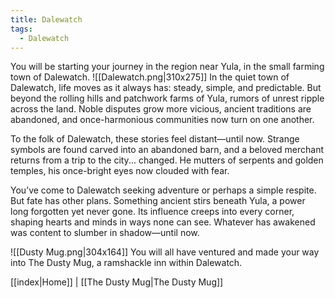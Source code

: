 ```yaml
---
title: Dalewatch
tags:
  - Dalewatch
---
```



You will be starting your journey in the region near Yula, in the small farming town of Dalewatch.
![[Dalewatch.png|310x275]] In the quiet town of Dalewatch, life moves as it always has: steady, simple, and predictable. But beyond the rolling hills and patchwork farms of Yula, rumors of unrest ripple across the land. Noble disputes grow more vicious, ancient traditions are abandoned, and once-harmonious communities now turn on one another. 

To the folk of Dalewatch, these stories feel distant—until now. Strange symbols are found carved into an abandoned barn, and a beloved merchant returns from a trip to the city... changed. He mutters of serpents and golden temples, his once-bright eyes now clouded with fear. 

You’ve come to Dalewatch seeking adventure or perhaps a simple respite. But fate has other plans. Something ancient stirs beneath Yula, a power long forgotten yet never gone. Its influence creeps into every corner, shaping hearts and minds in ways none can see. Whatever has awakened was content to slumber in shadow—until now.

![[Dusty Mug.png|304x164]] You will all have ventured and made your way into The Dusty Mug, a ramshackle inn within Dalewatch.




[[index|Home]] | [[The Dusty Mug|The Dusty Mug]]



